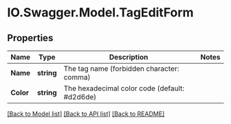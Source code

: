 # IO.Swagger.Model.TagEditForm
## Properties

Name | Type | Description | Notes
------------ | ------------- | ------------- | -------------
**Name** | **string** | The tag name (forbidden character: comma) | 
**Color** | **string** | The hexadecimal color code (default: #d2d6de) | 

[[Back to Model list]](../README.md#documentation-for-models) [[Back to API list]](../README.md#documentation-for-api-endpoints) [[Back to README]](../README.md)

